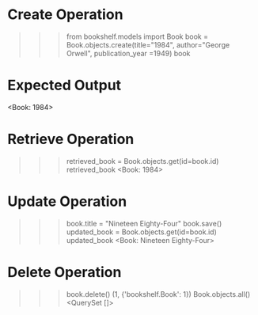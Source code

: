 # Create Operation
>>> from bookshelf.models import Book
>>> book = Book.objects.create(title="1984", author="George Orwell", publication_year
=1949)
>>> book

# Expected Output
<Book: 1984>


# Retrieve Operation

>>> retrieved_book = Book.objects.get(id=book.id)
>>> retrieved_book
<Book: 1984>


# Update Operation

>>> book.title = "Nineteen Eighty-Four"
>>> book.save()
>>> updated_book = Book.objects.get(id=book.id)
>>> updated_book
<Book: Nineteen Eighty-Four>

# Delete Operation

>>> book.delete()
(1, {'bookshelf.Book': 1})
>>> Book.objects.all()
<QuerySet []>